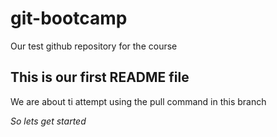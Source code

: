# git-bootcamp
Our test github repository for the course
## This is our first README file
We are about ti attempt using the pull command in this branch

*So lets get started*

